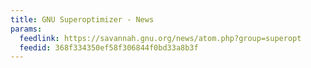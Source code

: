 ```yaml
---
title: GNU Superoptimizer - News
params:
  feedlink: https://savannah.gnu.org/news/atom.php?group=superopt
  feedid: 368f334350ef58f306844f0bd33a8b3f
---
```

